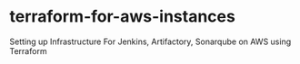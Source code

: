 # terraform-for-aws-instances
Setting up Infrastructure For Jenkins, Artifactory, Sonarqube on AWS using Terraform
